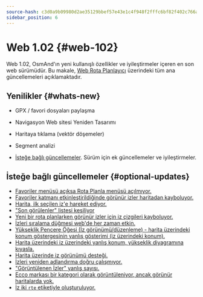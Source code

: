 ```yaml
---
source-hash: c3d0a9b09980d2ae35129bbef57e43e1c4f948f2fffc6bf82f402c766a05620e
sidebar_position: 6
---
```


# Web 1.02 {#web-102}

Web 1.02, OsmAnd'ın yeni kullanışlı özellikler ve iyileştirmeler içeren en son web sürümüdür. Bu makale, [Web Rota Planlayıcı](../user/web/index.md) üzerindeki tüm ana güncellemeleri açıklamaktadır.


## Yenilikler {#whats-new}

- GPX / favori dosyaları paylaşma
- Navigasyon Web sitesi Yeniden Tasarımı
- Haritaya tıklama (vektör döşemeler)
- Segment analizi


- [İsteğe bağlı güncellemeler](#optional-updates). Sürüm için ek güncellemeler ve iyileştirmeler.


## İsteğe bağlı güncellemeler {#optional-updates}

- [Favoriler menüsü açıksa Rota Planla menüsü açılmıyor.](https://github.com/osmandapp/web/issues/706)
- [Favoriler katmanı etkinleştirildiğinde görünür izler haritadan kayboluyor.](https://github.com/osmandapp/web/issues/746)
- [Harita, ilk seçilen iz'e hareket ediyor.](https://github.com/osmandapp/web/issues/728)
- ["Son görülenler" listesi kesiliyor](https://github.com/osmandapp/web/issues/743)
- [Yeni bir rota planlarken görünür izler için iz çizgileri kayboluyor.](https://github.com/osmandapp/web/issues/745)
- [İzleri sıralama düğmesi web'de her zaman etkin.](https://github.com/osmandapp/web/issues/649)
- [Yükseklik Pencere Öğesi (İz görünümü/düzenleme) - harita üzerindeki konum göstergesinin yanlış gösterimi (iz üzerindeki konum).](https://github.com/osmandapp/web/issues/767)
- [Harita üzerindeki iz üzerindeki yanlış konum, yükseklik diyagramına kıyasla.](https://github.com/osmandapp/web/issues/727)
- [Harita üzerinde iz görünümü desteği.](https://github.com/osmandapp/web/issues/711)
- [İzleri yeniden adlandırma doğru çalışmıyor.](https://github.com/osmandapp/web/issues/744)
- ["Görüntülenen İzler" yanlış sayısı.](https://github.com/osmandapp/web/issues/798)
- [Ecco markası bir kategori olarak görüntüleniyor, ancak görünür haritalarda yok.](https://github.com/osmandapp/web/issues/807)
- [İz iki `rte` etiketiyle oluşturuluyor.](https://github.com/osmandapp/OsmAnd-iOS/issues/4466)